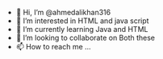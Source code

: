 - 👋 Hi, I’m @ahmedalikhan316
- 👀 I’m interested in HTML and java script
- 🌱 I’m currently learning Java and HTML
- 💞️ I’m looking to collaborate on Both these
- 📫 How to reach me ...

<!---
ahmedalikhan316/ahmedalikhan316 is a ✨ special ✨ repository because its `README.md` (this file) appears on your GitHub profile.
You can click the Preview link to take a look at your changes.
--->
